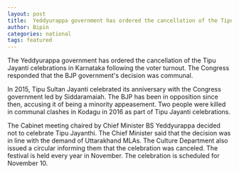 ```yaml
---
layout: post
title:  Yeddyurappa government has ordered the cancellation of the Tipu Jayanti celebrations in Karnataka  
author: Bipin
categories: national
tags: featured
---
```

The Yeddyurappa government has ordered the cancellation of the Tipu Jayanti celebrations in Karnataka following the voter turnout. The Congress responded that the BJP government's decision was communal.

In 2015, Tipu Sultan Jayanti celebrated its anniversary with the Congress government led by Siddaramaiah. The BJP has been in opposition since then, accusing it of being a minority appeasement. Two people were killed in communal clashes in Kodagu in 2016 as part of Tipu Jayanti celebrations.

The Cabinet meeting chaired by Chief Minister BS Yeddyurappa decided not to celebrate Tipu Jayanthi. The Chief Minister said that the decision was in line with the demand of Uttarakhand MLAs. The Culture Department also issued a circular informing them that the celebration was canceled. The festival is held every year in November. The celebration is scheduled for November 10.